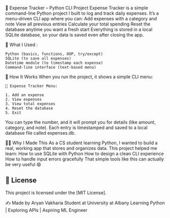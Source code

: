 💸 Expense Tracker – Python CLI Project
Expense Tracker is a simple command-line Python project I built to log and track daily expenses.
It’s a menu-driven CLI app where you can:
    Add expenses with a category and note
    View all previous entries
    Calculate your total spending
    Reset the database anytime you want a fresh start
    Everything is stored in a local SQLite database, so your data is saved even after closing the app.

📌 What I Used :

    Python (basics, functions, OOP, try/except)
    SQLite (to save all expenses)
    Datetime module (to timestamp each expense)
    Command-line interface (text-based menu)

🧪 How It Works
    When you run the project, it shows a simple CLI menu:

    💸 Expense Tracker Menu:

    1. Add an expense
    2. View expenses
    3. View total expenses
    4. Reset the database
    5. Exit

You can type the number, and it will prompt you for details (like amount, category, and note).
Each entry is timestamped and saved to a local database file called expenses.db.

🙋‍♂️ Why I Made This
As a CS student learning Python, I wanted to build a real, working app that stores and organizes data. This project helped me learn:
How to use SQLite with Python
How to design a clean CLI experience
How to handle input errors gracefully
That simple tools like this can actually be very useful 😄

## 📄 License

This project is licensed under the [MIT License].

✍️ Made by Aryan Vakharia
    Student at University at Albany
    Learning Python | Exploring APIs | Aspiring ML Engineer